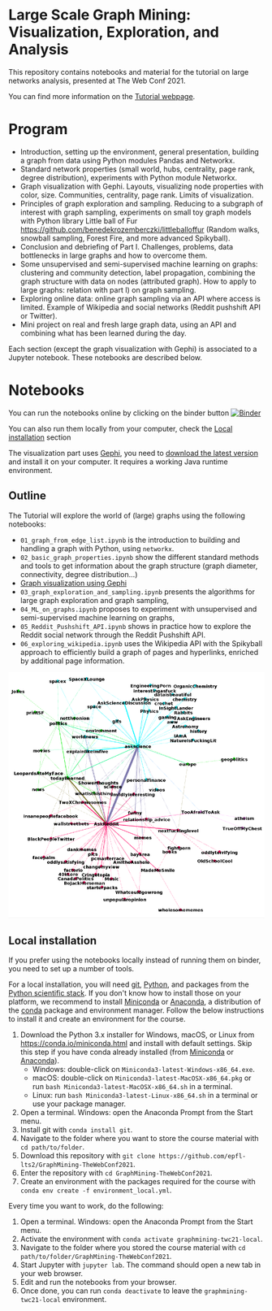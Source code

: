 # Large Scale Graph Mining: Visualization, Exploration, and Analysis

This repository contains notebooks and material for the tutorial on large networks analysis, presented at The Web Conf 2021.

You can find more information on the [Tutorial webpage](https://lts2.epfl.ch/reproducible-research/graph-exploration/).

# Program

* Introduction, setting up the environment, general presentation, building a graph from data using Python modules Pandas and Networkx.
* Standard network properties (small world, hubs, centrality, page rank, degree distribution), experiments with Python module Networkx.
* Graph visualization with Gephi. Layouts, visualizing node properties with color, size. Communities, centrality, page rank. Limits of visualization.
* Principles of graph exploration and sampling. Reducing to a subgraph of interest with graph sampling, experiments on small toy graph models with Python library Little ball of Fur https://github.com/benedekrozemberczki/littleballoffur (Random walks, snowball sampling, Forest Fire, and more advanced Spikyball).
* Conclusion and debriefing of Part I. Challenges, problems, data bottlenecks in large graphs and how to overcome them.
* Some unsupervised and semi-supervised machine learning on graphs: clustering and community detection, label propagation, combining the graph structure with data on nodes (attributed graph). How to apply to large graphs: relation with part I) on graph sampling.
* Exploring online data: online graph sampling via an API where access is limited. Example of Wikipedia and social networks (Reddit pushshift API or Twitter).
* Mini project on real and fresh large graph data, using an API and combining what has been learned during the day.

Each section (except the graph visualization with Gephi) is associated to a Jupyter notebook. These notebooks are described below.

# Notebooks

You can run the notebooks online by clicking on the binder button
[![Binder](https://mybinder.org/badge_logo.svg)](https://mybinder.org/v2/gh/epfl-lts2/GraphMining-TheWebConf2021/HEAD)

You can also run them locally from your computer, check the [Local installation](#local-installation) section

The visualization part uses [Gephi](https://gephi.org), you need to [download the 
latest version](https://gephi.org/users/download/) and install it on your computer. 
It requires a working Java runtime environment.  

## Outline

The Tutorial will explore the world of (large) graphs using the following notebooks:
* `01_graph_from_edge_list.ipynb` is the introduction to building and handling a graph with Python, using `networkx`.
* `02_basic_graph_properties.ipynb` show the different standard methods and tools to get information about the graph structure (graph diameter, connectivity, degree distribution...)
* [Graph visualization using Gephi](https://github.com/mizvol/gephi-tutorials) 
* `03_graph_exploration_and_sampling.ipynb` presents the algorithms for large graph exploration and graph sampling,
* `04_ML_on_graphs.ipynb` proposes to experiment with unsupervised and semi-supervised machine learning on graphs,
* `05_Reddit_Pushshift_API.ipynb` shows in practice how to explore the Reddit social network through the Reddit Pushshift API.
* `06_exploring_wikipedia.ipynb` uses the Wikipedia API with the Spikyball approach to efficiently build a graph of pages and hyperlinks, enriched by additional page information.

![Reddit neighbors](figures/redditneighbors.png "Reddit neighbors")

## Local installation

If you prefer using the notebooks locally instead of running them on binder, you need to set
up a number of tools.

For a local installation, you will need [git], [Python], and packages from the [Python scientific stack][scipy].
If you don't know how to install those on your platform, we recommend to install [Miniconda] or [Anaconda], a distribution of the [conda] package and environment manager.
Follow the below instructions to install it and create an environment for the course.

1. Download the Python 3.x installer for Windows, macOS, or Linux from <https://conda.io/miniconda.html> and install with default settings.
   Skip this step if you have conda already installed (from [Miniconda] or [Anaconda]).
   * Windows: double-click on `Miniconda3-latest-Windows-x86_64.exe`.
   * macOS: double-click on `Miniconda3-latest-MacOSX-x86_64.pkg` or run `bash Miniconda3-latest-MacOSX-x86_64.sh` in a terminal.
   * Linux: run `bash Miniconda3-latest-Linux-x86_64.sh` in a terminal or use your package manager.
1. Open a terminal.
   Windows: open the Anaconda Prompt from the Start menu.
1. Install git with `conda install git`.
1. Navigate to the folder where you want to store the course material with `cd path/to/folder`.
1. Download this repository with `git clone https://github.com/epfl-lts2/GraphMining-TheWebConf2021`.
1. Enter the repository with `cd GraphMining-TheWebConf2021`.
1. Create an environment with the packages required for the course with `conda env create -f environment_local.yml`.

Every time you want to work, do the following:

1. Open a terminal.
   Windows: open the Anaconda Prompt from the Start menu.
1. Activate the environment with `conda activate graphmining-twc21-local`.
1. Navigate to the folder where you stored the course material with `cd path/to/folder/GraphMining-TheWebConf2021`.
1. Start Jupyter with `jupyter lab`.
   The command should open a new tab in your web browser.
1. Edit and run the notebooks from your browser.
1. Once done, you can run `conda deactivate` to leave the `graphmining-twc21-local` environment.

[git]: https://git-scm.com
[python]: https://www.python.org
[scipy]: https://www.scipy.org
[anaconda]: https://www.anaconda.com/download
[miniconda]: https://conda.io/miniconda.html
[conda]: https://conda.io
[conda-forge]: https://conda-forge.org



